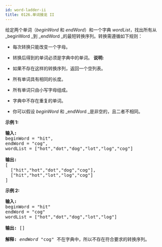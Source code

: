 ```yaml
---
id: word-ladder-ii
title: 0126.单词接龙 II
---
```

给定两个单词（_beginWord_ 和 _endWord_）和一个字典 _wordList_，找出所有从 _beginWord _到 _endWord _的最短转换序列。转换需遵循如下规则：

- 每次转换只能改变一个字母。
- 转换后得到的单词必须是字典中的单词。
**说明:**


- 如果不存在这样的转换序列，返回一个空列表。
- 所有单词具有相同的长度。
- 所有单词只由小写字母组成。
- 字典中不存在重复的单词。
- 你可以假设 _beginWord_ 和 _endWord _是非空的，且二者不相同。

**示例 1:**


<pre><strong>输入:</strong><br/>beginWord = &#34;hit&#34;,<br/>endWord = &#34;cog&#34;,<br/>wordList = [&#34;hot&#34;,&#34;dot&#34;,&#34;dog&#34;,&#34;lot&#34;,&#34;log&#34;,&#34;cog&#34;]<br/><br/><strong>输出:</strong><br/>[<br/>  [&#34;hit&#34;,&#34;hot&#34;,&#34;dot&#34;,&#34;dog&#34;,&#34;cog&#34;],<br/>  [&#34;hit&#34;,&#34;hot&#34;,&#34;lot&#34;,&#34;log&#34;,&#34;cog&#34;]<br/>]<br/></pre>

**示例 2:**


<pre><strong>输入:</strong><br/>beginWord = &#34;hit&#34;<br/>endWord = &#34;cog&#34;<br/>wordList = [&#34;hot&#34;,&#34;dot&#34;,&#34;dog&#34;,&#34;lot&#34;,&#34;log&#34;]<br/><br/><strong>输出: </strong>[]<br/><br/><strong>解释:</strong> <em>endWord</em> &#34;cog&#34; 不在字典中，所以不存在符合要求的转换序列。</pre>

